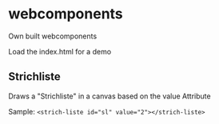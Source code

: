 # webcomponents
Own built webcomponents

Load the index.html for a demo

## Strichliste
Draws a "Strichliste" in a canvas based on the value Attribute

Sample:
```<strich-liste id="sl" value="2"></strich-liste> ```
 

